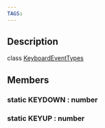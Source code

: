 ```yaml
---
TAGS:
---
```

## Description

class [KeyboardEventTypes](/classes/3.1/KeyboardEventTypes)



## Members

### static KEYDOWN : number



### static KEYUP : number



